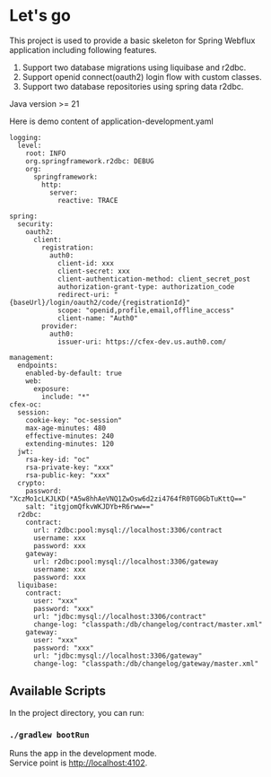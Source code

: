# Let's go
This project is used to provide a basic skeleton for Spring Webflux application including following features.
1. Support two database migrations using liquibase and r2dbc.
2. Support openid connect(oauth2) login flow with custom classes.
3. Support two database repositories using spring data r2dbc.


Java version >= 21

Here is demo content of application-development.yaml
```
logging:
  level:
    root: INFO
    org.springframework.r2dbc: DEBUG
    org:
      springframework:
        http:
          server:
            reactive: TRACE

spring:
  security:
    oauth2:
      client:
        registration:
          auth0:
            client-id: xxx
            client-secret: xxx
            client-authentication-method: client_secret_post
            authorization-grant-type: authorization_code
            redirect-uri: "{baseUrl}/login/oauth2/code/{registrationId}"
            scope: "openid,profile,email,offline_access"
            client-name: "Auth0"
        provider:
          auth0:
            issuer-uri: https://cfex-dev.us.auth0.com/

management:
  endpoints:
    enabled-by-default: true
    web:
      exposure:
        include: "*"
cfex-oc:
  session:
    cookie-key: "oc-session"
    max-age-minutes: 480
    effective-minutes: 240
    extending-minutes: 120
  jwt:
    rsa-key-id: "oc"
    rsa-private-key: "xxx"
    rsa-public-key: "xxx"
  crypto:
    password: "XczMo1cLKJLKD(*A5w8hhAeVNQ1ZwOsw6d2zi4764fR0TG0GbTuKttQ=="
    salt: "itgjomQfkvWKJDYb+R6rww=="
  r2dbc:
    contract:
      url: r2dbc:pool:mysql://localhost:3306/contract
      username: xxx
      password: xxx
    gateway:
      url: r2dbc:pool:mysql://localhost:3306/gateway
      username: xxx
      password: xxx
  liquibase:
    contract:
      user: "xxx"
      password: "xxx"
      url: "jdbc:mysql://localhost:3306/contract"
      change-log: "classpath:/db/changelog/contract/master.xml"
    gateway:
      user: "xxx"
      password: "xxx"
      url: "jdbc:mysql://localhost:3306/gateway"
      change-log: "classpath:/db/changelog/gateway/master.xml"

```


## Available Scripts
In the project directory, you can run:

### `./gradlew bootRun`

Runs the app in the development mode.<br />
Service point is [http://localhost:4102](http://localhost:4102).





